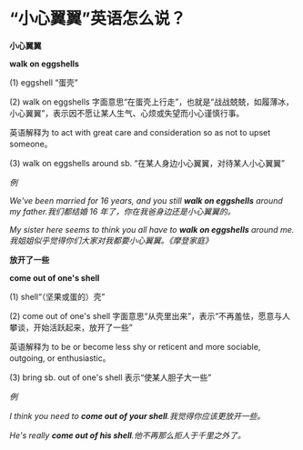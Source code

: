 # “小心翼翼”英语怎么说？

**小心翼翼**

**walk on eggshells**

(1) eggshell “蛋壳”

(2) walk on eggshells 字面意思“在蛋壳上行走”，也就是“战战兢兢，如履薄冰，小心翼翼”，表示因不愿让某人生气、心烦或失望而小心谨慎行事。

英语解释为 to act with great care and consideration so as not to upset someone。

(3) walk on eggshells around sb. “在某人身边小心翼翼，对待某人小心翼翼”

_例_

_We've been married for 16 years, and you still **walk on eggshells** around my father.我们都结婚 16 年了，你在我爸身边还是小心翼翼的。_

_My sister here seems to think you all have to **walk on eggshells** around me.我姐姐似乎觉得你们大家对我都要小心翼翼。《摩登家庭》_

**放开了一些**

**come out of one's shell**

(1) shell“（坚果或蛋的）壳”

(2) come out of one's shell 字面意思“从壳里出来”，表示“不再羞怯，愿意与人攀谈，开始活跃起来，放开了一些”

英语解释为 to be or become less shy or reticent and more sociable, outgoing, or enthusiastic。

(3) bring sb. out of one's shell 表示“使某人胆子大一些”

_例_

_I think you need to **come out of your shell**.我觉得你应该更放开一些。_

_He's really **come out of his shell**.他不再那么拒人于千里之外了。_
